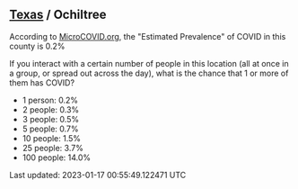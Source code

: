 
## [Texas](/united-states/texas) / Ochiltree

According to [MicroCOVID.org](http://microcovid.org),
the "Estimated Prevalence" of COVID in this county is 0.2%

If you interact with a certain number of people in this location
(all at once in a group, or spread out across the day), what is the chance that
1 or more of them has COVID?

- 1 person: 0.2%
- 2 people: 0.3%
- 3 people: 0.5%
- 5 people: 0.7%
- 10 people: 1.5%
- 25 people: 3.7%
- 100 people: 14.0%

Last updated: 2023-01-17 00:55:49.122471 UTC
